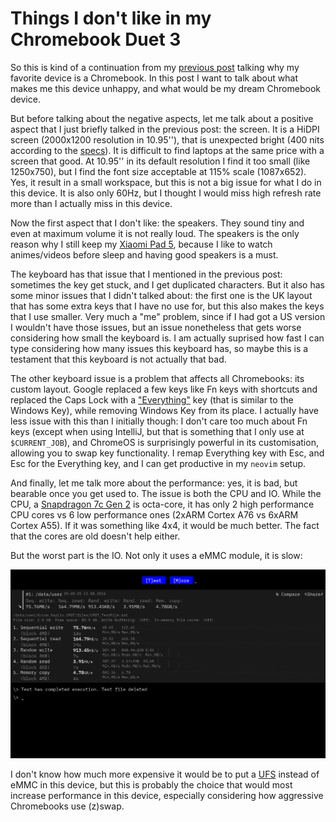 # Things I don't like in my Chromebook Duet 3

So this is kind of a continuation from my [previous
post](/2024-08-05/01-my-favorite-device-is-a-chromebook.md) talking why my
favorite device is a Chromebook. In this post I want to talk about what makes
me this device unhappy, and what would be my dream Chromebook device.

But before talking about the negative aspects, let me talk about a positive
aspect that I just briefly talked in the previous post: the screen. It is a
HiDPI screen (2000x1200 resolution in 10.95''), that is unexpected bright (400
nits according to the
[specs](https://www.lenovo.com/us/en/p/laptops/lenovo/lenovo-edu-chromebooks/ideapad-duet-3-chromebook-11-inch,-qlc/len101i0034)).
It is difficult to find laptops at the same price with a screen that good. At
10.95'' in its default resolution I find it too small (like 1250x750), but I
find the font size acceptable at 115% scale (1087x652). Yes, it result in a
small workspace, but this is not a big issue for what I do in this device. It
is also only 60Hz, but I thought I would miss high refresh rate more than I
actually miss in this device.

Now the first aspect that I don't like: the speakers. They sound tiny and even
at maximum volume it is not really loud. The speakers is the only reason why I
still keep my [Xiaomi Pad 5](https://www.gsmarena.com/xiaomi_pad_5-11042.php),
because I like to watch animes/videos before sleep and having good speakers is
a must.

The keyboard has that issue that I mentioned in the previous post: sometimes
the key get stuck, and I get duplicated characters. But it also has some minor
issues that I didn't talked about: the first one is the UK layout that has some
extra keys that I have no use for, but this also makes the keys that I use
smaller. Very much a "me" problem, since if I had got a US version I wouldn't
have those issues, but an issue nonetheless that gets worse considering how
small the keyboard is. I am actually suprised how fast I can type considering
how many issues this keyboard has, so maybe this is a testament that this
keyboard is not actually that bad.

The other keyboard issue is a problem that affects all Chromebooks: its custom
layout. Google replaced a few keys like Fn keys with shortcuts and replaced the
Caps Lock with a
["Everything"](https://chromeunboxed.com/chromebook-launcher-now-everything-button)
key (that is similar to the Windows Key), while removing Windows Key from its
place. I actually have less issue with this than I initially though: I don't
care too much about Fn keys (except when using IntelliJ, but that is something
that I only use at `$CURRENT_JOB`), and ChromeOS is surprisingly powerful in
its customisation, allowing you to swap key functionality. I remap Everything
key with Esc, and Esc for the Everything key, and I can get productive in my
`neovim` setup.

And finally, let me talk more about the performance: yes, it is bad, but
bearable once you get used to. The issue is both the CPU and IO. While the CPU,
a [Snapdragon 7c Gen
2](https://www.qualcomm.com/products/mobile/snapdragon/laptops-and-tablets/snapdragon-mobile-compute-platforms/snapdragon-7c-gen-2-compute-platform)
is octa-core, it has only 2 high performance CPU cores vs 6 low performance
ones (2xARM Cortex A76 vs 6xARM Cortex A55). If it was something like 4x4, it
would be much better. The fact that the cores are old doesn't help either.

But the worst part is the IO. Not only it uses a eMMC module, it is slow:

![CPDT Benchmark results from Chromebook Duet 3.](/2024-08-12/Screenshot_2024-08-12_20.50.42.png)

I don't know how much more expensive it would be to put a
[UFS](https://en.wikipedia.org/wiki/Universal_Flash_Storage) instead of eMMC in
this device, but this is probably the choice that would most increase
performance in this device, especially considering how aggressive Chromebooks
use (z)swap.
